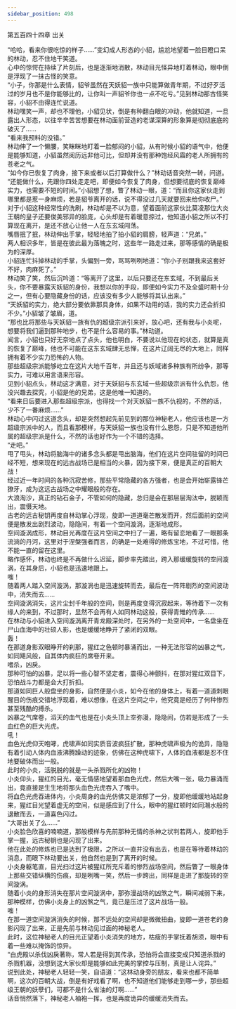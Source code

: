 ```yaml
---
sidebar_position: 498
---
```

 第五百四十四章 出关


“哈哈，看来你很吃惊的样子……”变幻成人形态的小貂，尴尬地望着一脸目瞪口呆的林动，忍不住地干笑道。  
心中的惊愕在持续了片刻后，也是逐渐地消散，林动目光怪异地盯着林动，眼中倒是浮现了一抹古怪的笑意。  
“小子，你那是什么表情，貂爷虽然在天妖貂一族中只能算做青年期，不过好歹活过的岁月也不是你能够比的，让你叫一声貂爷你也一点不吃亏。”见到林动那古怪笑容，小貂不由得连忙说道。  
林动嘿笑一声，却也不理他，小貂见状，倒是有种翻白眼的冲动，他就知道，一旦露出人形态，以往辛辛苦苦想要在林动面前营造的老谋深算的形象算是彻彻底底的破灭了……  
“看来我预料的没错。”  
林动伸了一个懒腰，笑眯眯地盯着一脸郁闷的小貂，从有时候小貂的语气中，他便是能够知道，小貂虽然阅历远非他可比，但却并没有那种饱经风霜的老人所拥有的苍老之气。  
“如今你已恢复了肉身，接下来或者以后打算做什么？”林动话音突然一转，问道。  
“还能做什么，先跟你四处走走吧，即便如今恢复了肉身，但想要彻底的恢复巅峰实力，也需要不短的时间。”小貂想了想，瞥了林动一眼，道：“而且你这家伙走到哪里都是惹一身麻烦，若是貂爷离开的话，说不得没过几天就要回来给你收尸。”  
对于小貂这种经常性的洗刷，林动却是不以为意，望着面前这家伙比莫凌那位大炎王朝的皇子还要俊美邪异的脸庞，心头却是有着暖意掠过，他知道小貂之所以不打算现在离开，是还不放心让他一人在东玄域闯荡。  
嘴唇抿了抿，林动伸出手掌，轻轻地拍了拍小貂的肩膀，轻声道：“兄弟。”  
两人相识多年，皆是在彼此最为落魄之时，这些年一路走过来，那等感情的确是极为的深厚。  
小貂连忙抖掉林动的手掌，头偏到一旁，骂骂咧咧地道：“你小子别跟我来这套好不好，肉麻死了。”  
林动笑了笑，然后沉吟道：“等离开了这里，以后只要还在东玄域，不到最后关头，你不要暴露天妖貂的身份，我想以你的手段，即便如今实力不及全盛时期十分之一，但有心要隐藏身份的话，应该没有多少人能够将其认出来。”  
“天妖貂的实力，绝大部分要依靠那具身体，如果不动用的话，我的实力还会折扣不少。”小貂皱了皱眉，道。  
“那也比将那些与天妖貂一族有仇的超级宗派引来好，放心吧，还有我与小炎呢，想要将我们逼到那种地步，也不是什么容易的事。”林动道。  
闻言，小貂也只好无奈地点了点头，他也明白，不要说以他现在的状态，就算是真的恢复了巅峰，他也不可能在这东玄域肆无忌惮，在这片辽阔无尽的大地上，同样拥有着不少实力恐怖的人物。  
那些超级宗派能够屹立在这片大地千百年，并且还与妖域诸多种族有所纷争，那等实力，可难以用言语来形容。  
见到小貂点头，林动这才满意，对于天妖貂与东玄域一些超级宗派有什么仇怨，他没兴趣去探究，小貂是他的兄弟，这是他唯一知道的。  
“看来日后要进入那些超级宗派，也得找一个对天妖貂一族不仇视的，不然的话，少不了一番麻烦……”  
林动心中闪过这道念头，却是突然想起先前见到的那位神秘老人，他应该也是一方超级宗派中的人，而且看那模样，与天妖貂一族也没有什么恩怨，只是不知道他所属的超级宗派是什么，不然的话也好作为一个不错的选择。  
“走吧。”  
甩了甩头，林动将脑海中的诸多念头都是甩出脑海，他们在这片空间驻留的时间已经不短，想来现在的远古战场已是相当的火暴，因为接下来，便是真正的百朝大战！  
经过近一年时间的各种沉寂苦修，那些平常隐藏的各方强者，也是会开始崭露锋芒獠牙，成为这远古战场之中耀眼般的存在。  
大浪淘沙，真正的钻石金子，不管如何的隐藏，总归是会在那层层淘汰中，脱颖而出，震慑天地。  
古老的远古秘钥再度自林动掌心浮现，旋即一道道毫芒散发而开，然后面前的空间便是散发出剧烈波动，隐隐间，有着一个空间漩涡，逐渐地成形。  
空间漩涡成形，林动目光再度在这片空间之中扫了一遍，略有留恋地看了一眼那条流淌的丹河，这里对于涅槃强者而言，的确是一处难得的修炼宝地，不过可惜，他不能一直的留在这里。  
略作感怀，林动也终是不再做什么迟延，脚步率先踏出，跨入那缓缓旋转的空间漩涡，在其身后，小貂也是迅速地跟上。  
嗤！  
随着两人踏入空间漩涡，那漩涡也是迅速旋转而去，最后在一阵阵剧烈的空间波动中，消失而去……  
空间漩涡消失，这片尘封千年般的空间，则是再度变得沉寂起来，等待着下一次有缘人的来到，不过那时，显然不会再有人如同林动这般，获得青雉的传承……  
在林动与小貂进入空间漩涡离开青龙殿深处时，在另外的一处空间中，一名盘坐在尸山血海中的壮硕人影，也是缓缓地睁开了紧闭的双眼。  
轰！  
在那道身影双眼睁开的刹那，猩红之色顿时暴涌而出，一种无法形容的凶暴之气，如同飓风般，自其体内疯狂的席卷开来。  
嗜杀，凶戾。  
那种可怕的凶暴，足以将一些心智不坚定者，震得心神颤抖，在那对猩红双目下，恐怕战斗力都是会大打折扣。  
那道如同巨人般盘坐的身影，自然便是小炎，如今在他的身体上，有着一道道刺眼醒目的伤痕交错地浮现着，难以想像，在这片空间之中，他究竟是经历了何种惨烈甚至残酷的搏杀。  
凶暴之气席卷，滔天的血气也是在小炎头顶上空弥漫，隐隐间，仿若是形成了一头血红色的巨大光虎。  
吼！  
血色光虎仰天咆哮，虎啸声如同实质音波疯狂扩散，那种虎啸声极为的诡异，隐隐有着引动人体内血液沸腾躁动的迹象，仿佛在这种虎啸下，人体的血液都是忍不住地要破体而出一般。  
此时的小炎，活脱脱的就是一头杀戮所化的凶物！  
小炎仰头，猩红的目光，毫无情感地望着那血色光虎，然后大嘴一张，吸力暴涌而出，竟直接是生生地将那头血色光虎吞入了嘴中。  
将血色光虎吞进体内，小炎周身的血光仿佛又是浓郁了一分，旋即他缓缓地站起身来，猩红目光望着虚无的空间，似是感应到了什么，眼中的猩红顿时如同潮水般的退散而去，一道喜色闪过。  
“大哥出关了么……”  
小炎脸色欣喜的喃喃道，那般模样与先前那种无情的杀神之状判若两人，旋即他手掌一握，远古秘钥也是闪现了出来。  
他在此处的修炼也已是达到了极限，之所以一直并没有出去，也是在等待着林动的消息，而眼下林动要出关，他自然也是到了离开的时候。  
小炎身躯笔直，目光扫过这片被猩红所充斥着的惨烈战场空间，然后瞥了一眼身体上那些交错纵横的伤痕，却是咧嘴一笑，然后一步跨出，同样是走进了那旋转的空间漩涡。  
随着小炎的身形消失在那片空间漩涡中，那弥漫战场的凶煞之气，瞬间减弱下来，那种模样，仿佛小炎身上的凶煞之气，竟已是压过了这片战场一般。  
嗤！  
在那一道空间漩涡消失的时候，那不远处的空间却是微微扭曲，旋即一道苍老的身影闪现了出来，正是先前与林动见过面的神秘老人。  
此时，这位神秘老人的目光正望着小炎消失的地方，枯瘦的手掌抚着胡须，眼中有着一些难以掩饰的惊异。  
“白虎殿以杀伐凶戾著称，常人若是得到其传承，恐怕将会直接变成只知道杀戮的杀戮机器，没想到这大家伙却是能够如此完美的掌控与压制，真是让人诧异。”  
说到此处，神秘老人轻轻一笑，自语道：“这林动身旁的朋友，看来也都不简单啊，这次的百朝大战，倒是有好戏看了啊，也不知道他们能够走到哪一步，那些超级王朝的妖孽们，可都不是什么省油的灯啊……”  
话音悄然落下，神秘老人袖袍一挥，也是再度诡异的缓缓消失而去。  
  
  
